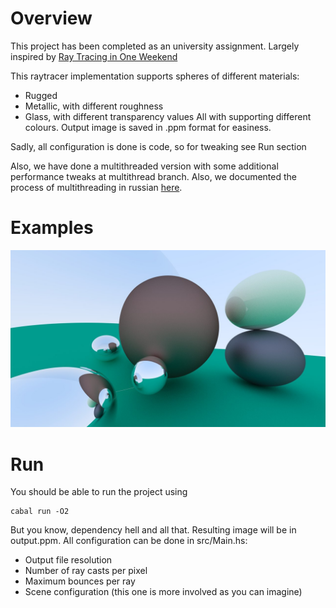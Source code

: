 # Overview
This project has been completed as an university assignment.
Largely inspired by [Ray Tracing in One Weekend](https://raytracing.github.io/)

This raytracer implementation supports spheres of different materials:
- Rugged
- Metallic, with different roughness
- Glass, with different transparency values
All with supporting different colours.
Output image is saved in .ppm format for easiness.

Sadly, all configuration is done is code, so for tweaking see Run section

Also, we have done a multithreaded version with some additional performance tweaks at multithread branch.
Also, we documented the process of multithreading in russian [here](https://luxurious-year-de9.notion.site/Parallel-Haskell-raytracer-63132332960f488aaa04b7cc01e13f8e).

# Examples
![Final render](https://github.com/TheBlek/haskell-raytracer/blob/a8fb6aa195dd4127e421be3a18062079089c32fe/renders/final.jpg?raw=true)

# Run
You should be able to run the project using
```
cabal run -O2
```
But you know, dependency hell and all that.
Resulting image will be in output.ppm.
All configuration can be done in src/Main.hs:
- Output file resolution
- Number of ray casts per pixel
- Maximum bounces per ray
- Scene configuration (this one is more involved as you can imagine)
